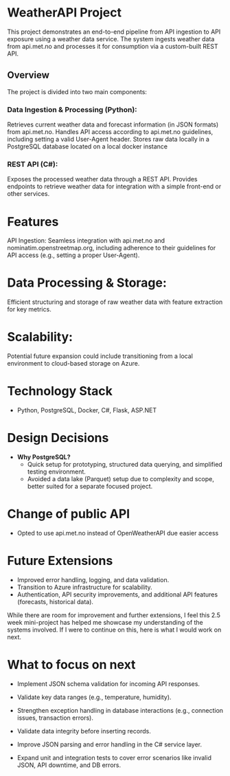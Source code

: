 # WeatherAPI Project
This project demonstrates an end-to-end pipeline from API ingestion to API exposure using a weather data service. The system ingests weather data from api.met.no and processes it for consumption via a custom-built REST API. 

## Overview
The project is divided into two main components:

### Data Ingestion & Processing (Python):
Retrieves current weather data and forecast information (in JSON formats) from api.met.no.
Handles API access according to api.met.no guidelines, including setting a valid User-Agent header.
Stores raw data locally in a PostgreSQL database located on a local docker instance


### REST API (C#):
Exposes the processed weather data through a REST API.
Provides endpoints to retrieve weather data for integration with a simple front-end or other services.

# Features
API Ingestion:
Seamless integration with api.met.no and nominatim.openstreetmap.org, including adherence to their guidelines for API access (e.g., setting a proper User-Agent).

# Data Processing & Storage:
Efficient structuring and storage of raw weather data with feature extraction for key metrics.

# Scalability:
Potential future expansion could include transitioning from a local environment to cloud-based storage on Azure.


# Technology Stack
- Python, PostgreSQL, Docker, C#, Flask, ASP.NET

# Design Decisions
- **Why PostgreSQL?**
  - Quick setup for prototyping, structured data querying, and simplified testing environment.
  - Avoided a data lake (Parquet) setup due to complexity and scope, better suited for a separate focused project.

# Change of public API
- Opted to use api.met.no instead of OpenWeatherAPI due easier access

# Future Extensions
- Improved error handling, logging, and data validation.
- Transition to Azure infrastructure for scalability.
- Authentication, API security improvements, and additional API features (forecasts, historical data).

While there are room for improvement and further extensions, I feel this 2.5 week mini-project has helped me showcase my understanding of the systems involved. If I were to continue on this, here is what I would work on next.

# What to focus on next

- Implement JSON schema validation for incoming API responses.
- Validate key data ranges (e.g., temperature, humidity).

- Strengthen exception handling in database interactions (e.g., connection issues, transaction errors).
- Validate data integrity before inserting records.

- Improve JSON parsing and error handling in the C# service layer.
- Expand unit and integration tests to cover error scenarios like invalid JSON, API downtime, and DB errors.
